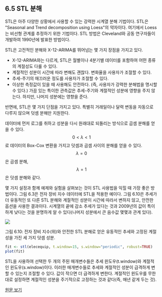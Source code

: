 ## 6.5 STL 분해
STL은 아주 다양한 상황에서 사용할 수 있는 강력한 시계열 분해 기법이다. STL은 "Seasonal and Trend decomposition using Loess"의 약자이다. 여기에서 Loess는 비선형 관계를 추정하기 위한 기법이다. STL 방법은 Cleveland와 공동 연구자들이 개발하여 1990년에 발표한 방법이다.

STL은 고전적인 분해와 X-12-ARIMA를 뛰어넘는 몇 가지 장점을 가지고 있다.
* X-12-ARIMA와는 다르게, STL은 월별이나 4분기별 데이터를 포함하여 어떤 종류의 계절성도 다룰 수 있다.
* 계절적인 성분이 시간에 따라 변해도 괜찮다. 변화율을 사용자가 조절할 수 있다.
* 추세-주기의 매끄러운 정도를 사용자가 조절할 수 있다.
* 이상한 측정값이 있을 때 사용해도 안전하다. (즉, 사용자가 강력한 분해법을 명시할 수 있다.) 가끔 있는 특이한 관측값은 추세-주기와 계절적인 성분에 영향을 주지 않는다. 하지만, 나머지 성분에는 영향을 준다.

반면에, STL은 몇 가지 단점을 가지고 있다. 특별히 거래일이나 달력 변동을 자동으로 다루지 않으며 덧셈 분해만 지원한다.

데이터에 먼저 로그를 취하고 성분을 다시 원래대로 되돌리는 방식으로 곱셈 분해를 얻을 수 있다. $$ 0 < \lambda < 1 $$로 데이터의 Box-Cox 변환을 가지고 덧셈과 곱셈 사이의 분해를 얻을 수 있다. $$ \lambda = 0 $$은 곱셈 분해, $$ \lambda = 1 $$은 덧셈 분해와 같다.

몇 가지 설정과 함께 예제와 실험을 살펴보는 것이 STL 사용법을 익힐 때 가장 좋은 방법이다. 그림 6.3은 전자 장비 지수 데이터에 STL을 적용한 예이다. 그림 6.10은 추세가 더 유동적인 또 다른 STL 분해와 계절적인 성분이 시간에 따라서 변하지 않고, 안전한 옵션을 사용한 결과이다. 시계열의 끝에 감소 추세가 있다는 것과 2009년의 값이 특이하게 낮다는 것을 분명하게 알 수 있다(나머지 성분에서 큰 음수값 몇몇과 관계 있다).

![](https://www.otexts.org/sites/default/files/resize/fpp/images/elecequip_stl2-600x596.png)

그림 6.10: 전자 장비 지수(위)와 안전한 STL 분해로 얻은 유동적인 추세와 고정된 계절성을 가진 세 가지 덧셈 성분.

```R
fit <- stl(elecequip, t.window=15, s.window="periodic", robust=TRUE)
plot(fit)
```

STL을 사용하여 선택한 두 개의 주된 매개변수들은 추세 윈도우(t.window)와 계절적인 윈도우(s.window)이다. 이러한 매개변수들로 추세와 계절적인 성분이 급격하게 변할 수 있는지 조절할 수 있다. 값이 작으면 더 급격하게 변한다. 계절적인 윈도우를 무한대로 설정하면 계절적인 성분을 주기적으로 고정하는 것과 같다(즉, 매년 같게 두는 것).


[원문 보기](https://www.otexts.org/fpp/6/5)